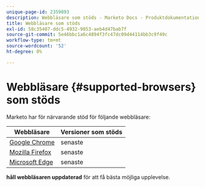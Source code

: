 ```yaml
---
unique-page-id: 2359893
description: Webbläsare som stöds - Marketo Docs - Produktdokumentation
title: Webbläsare som stöds
exl-id: 58c35407-ddc5-4932-9853-aeb4d47bab7f
source-git-commit: 5e46bbc1a6c4894f3fc47dc09d44114bb3c9f49c
workflow-type: tm+mt
source-wordcount: '52'
ht-degree: 0%

---
```


# Webbläsare {#supported-browsers} som stöds

Marketo har för närvarande stöd för följande webbläsare:

| Webbläsare | Versioner som stöds |
|---|---|
| [Google Chrome](https://www.google.com/intl/en/chrome/browser/) | senaste |
| [Mozilla Firefox](https://www.mozilla.org/en-US/firefox/new/) | senaste |
| [Microsoft Edge](https://www.microsoft.com/en-us/windows/microsoft-edge) | senaste |

**håll webbläsaren uppdaterad** för att få bästa möjliga upplevelse.
